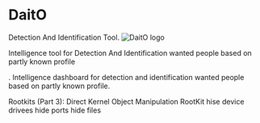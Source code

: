 # DaitO
Detection And Identification Tool.
![DaitO logo](https://github.com/oririnat/DaitO/blob/master/Design/Daito%20logos/logo%20%2B%20text/logo%20-%20black-s.png )


Intelligence tool for Detection And Identification wanted people based on partly known profile 

. Intelligence dashboard for detection and identification wanted people based on partly known profile.


Rootkits (Part 3): Direct Kernel Object Manipulation
RootKit
hise device drivees
hide ports
hide files
